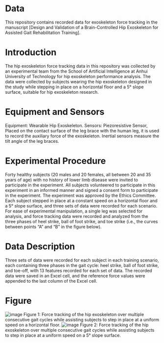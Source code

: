 # Data
This repository contains recorded data for exoskeleton force tracking in the manuscript [Design and Validation of a Brain-Controlled Hip Exoskeleton for Assisted Gait Rehabilitation Training].
# Introduction
The hip exoskeleton force tracking data in this repository was collected by an experimental team from the School of Artificial Intelligence at Anhui University of Technology for hip exoskeleton performance analysis. The data were collected by subjects wearing the hip exoskeleton designed in the study while stepping in place on a horizontal floor and a 5° slope surface, suitable for hip exoskeleton research.
# Equipment and Sensors
Equipment: Wearable Hip Exoskeleton. 
Sensors: Piezoresistive Sensor, Placed on the contact surface of the leg brace with the human leg, it is used to record the auxiliary force of the exoskeleton. Inertial sensors measure the tilt angle of the leg braces.
# Experimental Procedure
Forty healthy subjects (20 males and 20 females, all between 20 and 35 years of age) with no history of lower limb disease were invited to participate in the experiment. All subjects volunteered to participate in this experiment in an informed manner and signed a consent form to participate in the experiment. The experiment was approved by the Ethics Committee. Each subject stepped in place at a constant speed on a horizontal floor and a 5° slope surface, and three sets of data were recorded for each scenario. For ease of experimental manipulation, a single leg was selected for analysis, and force tracking data were recorded and analyzed from the three phases of heel strike, ball of foot strike, and toe strike (i.e., the curves between points “A” and “B” in the figure below).
# Data Description
Three sets of data were recorded for each subject in each training scenario, each containing three phases in the gait cycle: heel strike, ball of foot strike, and toe-off, with 13 features recorded for each set of data. The recorded data were saved in an Excel cell, and the reference force values were appended to the last column of the Excel cell.
# Figure
![image](https://github.com/user-attachments/assets/c3466f21-ffd4-4715-afce-f233532e8b66)
Figure 1: Force tracking of the hip exoskeleton over multiple consecutive gait cycles while assisting subjects to step in place at a uniform speed on a horizontal floor.
![image](https://github.com/user-attachments/assets/90c49a62-ae6f-4cf6-bfa9-75b4b979d443)
Figure 2: Force tracking of the hip exoskeleton over multiple consecutive gait cycles while assisting subjects to step in place at a uniform speed on a 5° slope surface.
